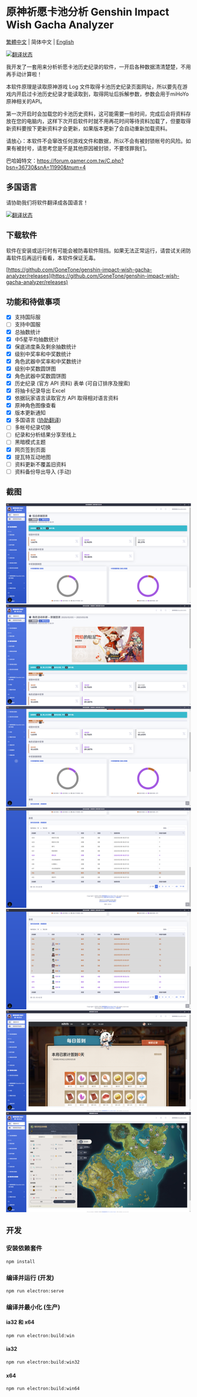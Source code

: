 # 原神祈愿卡池分析 Genshin Impact Wish Gacha Analyzer

[繁體中文](README.md) | 简体中文 | [English](README_EN.md)

[![翻译状态](https://weblate.reh.tw/widgets/genshin-impact-wish-gacha-analyzer/-/svg-badge.svg)](https://weblate.reh.tw/engage/genshin-impact-wish-gacha-analyzer/)

我开发了一套用来分析祈愿卡池历史纪录的软件，一开启各种数据清清楚楚，不用再手动计算啦！

本软件原理是读取原神游戏 Log 文件取得卡池历史纪录页面网址，所以要先在游戏内开启过卡池历史纪录才能读取到，取得网址后拆解参数，参数会用于miHoYo 原神相关的API。

第一次开启时会加载您的卡池历史资料，这可能需要一些时间，完成后会将资料存放在您的电脑内，这样下次开启软件时就不用再花时间等待资料加载了，但要取得新资料要按下更新资料才会更新，如果版本更新了会自动重新加载资料。

请放心：本软件不会窜改任何游戏文件和数据，所以不会有被封锁帐号的风险。如果有被封号，请思考您是不是其他原因被封锁，不要怪罪我们。

巴哈姆特文：<https://forum.gamer.com.tw/C.php?bsn=36730&snA=11990&tnum=4>

## 多国语言

请协助我们将软件翻译成各国语言！

[![翻译状态](https://weblate.reh.tw/widgets/genshin-impact-wish-gacha-analyzer/-/open-graph.png)](https://weblate.reh.tw/engage/genshin-impact-wish-gacha-analyzer/)

## 下载软件

软件在安装或运行时有可能会被防毒软件阻挡。如果无法正常运行，请尝试关闭防毒软件后再运行看看，本软件保证无毒。

[https://github.com/GoneTone/genshin-impact-wish-gacha-analyzer/releases](https://github.com/GoneTone/genshin-impact-wish-gacha-analyzer/releases)

## 功能和待做事项

- [x] 支持国际服
- [ ] 支持中国服
- [x] 总抽数统计
- [x] 中5星平均抽数统计
- [x] 保底进度条及剩余抽数统计
- [x] 级别中奖率和中奖数统计
- [x] 角色武器中奖率和中奖数统计
- [x] 级别中奖数圆饼图
- [x] 角色武器中奖数圆饼图
- [x] 历史纪录 (官方 API 资料) 表单 (可自订排序及搜索)
- [x] 将抽卡纪录导出 Excel
- [x] 依据玩家语言读取官方 API 取得相对语言资料
- [x] 原神角色图像查看
- [x] 版本更新通知
- [x] 多国语言 ([协助翻译](https://weblate.reh.tw/engage/genshin-impact-wish-gacha-analyzer/))
- [ ] 多帐号纪录切换
- [ ] 纪录和分析结果分享至线上
- [ ] 黑暗模式主题
- [X] 网页签到页面
- [X] 提瓦特互动地图
- [ ] 资料更新不覆盖旧资料
- [ ] 资料备份导出导入 (手动)

## 截图

![综合数据图表](docs/images/zh-CN/1.png)
![角色活动祈愿 - 数据图表](docs/images/zh-CN/2.png)
![中奖率](docs/images/zh-CN/3.png)
![表格 1](docs/images/zh-CN/4.png)
![表格 2](docs/images/zh-CN/5.png)
![每日签到](docs/images/zh-CN/6.png)
![提瓦特互动地图](docs/images/zh-CN/7.png)

## 开发

### 安装依赖套件

```bash
npm install
```

### 编译并运行 (开发)

```bash
npm run electron:serve
```

### 编译并最小化 (生产)

#### ia32 和 x64

```bash
npm run electron:build:win
```

#### ia32

```bash
npm run electron:build:win32
```

#### x64

```bash
npm run electron:build:win64
```

